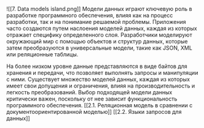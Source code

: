 ![[7. Data models island.png]]
Модели данных играют ключевую роль в разработке программного обеспечения, влияя как на процесс разработки, так и на понимание решаемой проблемы. Приложения часто создаются путем наслоения моделей данных, каждая из которых отражает специфику определенного слоя. Разработчики моделируют окружающий мир с помощью объектов и структур данных, которые затем преобразуются в универсальные модели, такие как JSON, XML или реляционные таблицы.

На более низком уровне данные представляются в виде байтов для хранения и передачи, что позволяет выполнять запросы и манипуляции с ними. Существует множество моделей данных, каждая из которых имеет свои допущения и ограничения, влияя на производительность и легкость преобразований. Выбор подходящей модели данных критически важен, поскольку от нее зависит функциональность программного обеспечения.
[[2.1. Реляционная модель в сравнении с документоориентированной моделью]]
[[2.2. Языки запросов для данных]]